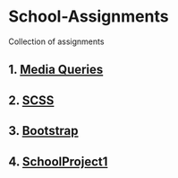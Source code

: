 # School-Assignments

Collection of assignments

## 1. [Media Queries](https://hampus17.github.io/School-Assignments/MediaQueries/)
## 2. [SCSS](https://hampus17.github.io/School-Assignments/SCSS/)
## 3. [Bootstrap](https://hampus17.github.io/School-Assignments/Bootstrap/)
## 4. [SchoolProject1](https://hampus17.github.io/School-Assignments/SchoolProject1/)
